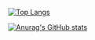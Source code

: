 
<!--
**LeandroLimaPRO/LeandroLimaPRO** is a ✨ _special_ ✨ repository because its `README.md` (this file) appears on your GitHub profile.



Here are some ideas to get you started


- 🔭 I’m currently working on ...
- 🌱 I’m currently learning ...
- 👯 I’m looking to collaborate on ...
- 🤔 I’m looking for help with ...
- 💬 Ask me about ...
- 📫 How to reach me: ...
- 😄 Pronouns: ...
- ⚡ Fun fact: ...
-->

[![Top Langs](https://github-readme-stats.vercel.app/api/top-langs/?username=LeandroLimaPRO)](https://github.com/anuraghazra/github-readme-stats)

[![Anurag's GitHub stats](https://github-readme-stats.vercel.app/api?username=LeandroLimaPRO)](https://github.com/anuraghazra/github-readme-stats)
